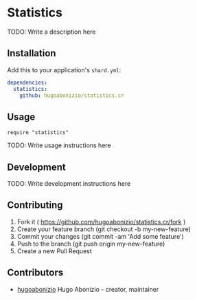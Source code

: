 # Statistics

TODO: Write a description here

## Installation

Add this to your application's `shard.yml`:

```yaml
dependencies:
  statistics:
    github: hugoabonizio/statistics.cr
```

## Usage

```crystal
require "statistics"
```

TODO: Write usage instructions here

## Development

TODO: Write development instructions here

## Contributing

1. Fork it ( https://github.com/hugoabonizio/statistics.cr/fork )
2. Create your feature branch (git checkout -b my-new-feature)
3. Commit your changes (git commit -am 'Add some feature')
4. Push to the branch (git push origin my-new-feature)
5. Create a new Pull Request

## Contributors

- [hugoabonizio](https://github.com/hugoabonizio) Hugo Abonizio - creator, maintainer
